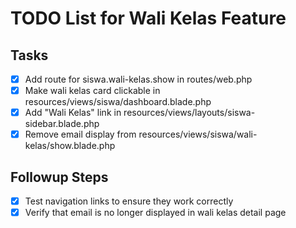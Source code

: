 # TODO List for Wali Kelas Feature

## Tasks
- [x] Add route for siswa.wali-kelas.show in routes/web.php
- [x] Make wali kelas card clickable in resources/views/siswa/dashboard.blade.php
- [x] Add "Wali Kelas" link in resources/views/layouts/siswa-sidebar.blade.php
- [x] Remove email display from resources/views/siswa/wali-kelas/show.blade.php

## Followup Steps
- [x] Test navigation links to ensure they work correctly
- [x] Verify that email is no longer displayed in wali kelas detail page
